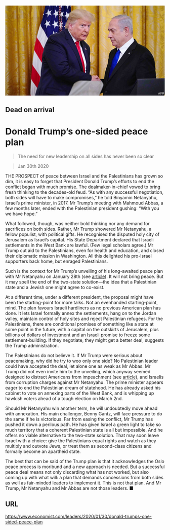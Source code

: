 ![](./images/20200201_LDP001_0.jpg)

## Dead on arrival

# Donald Trump’s one-sided peace plan

> The need for new leadership on all sides has never been so clear

> Jan 30th 2020

THE PROSPECT of peace between Israel and the Palestinians has grown so dim, it is easy to forget that President Donald Trump’s efforts to end the conflict began with much promise. The dealmaker-in-chief vowed to bring fresh thinking to the decades-old feud. “As with any successful negotiation, both sides will have to make compromises,” he told Binyamin Netanyahu, Israel’s prime minister, in 2017. Mr Trump’s meeting with Mahmoud Abbas, a few months later, ended with the Palestinian president gushing: “With you we have hope.”

What followed, though, was neither bold thinking nor any demand for sacrifices on both sides. Rather, Mr Trump showered Mr Netanyahu, a fellow populist, with political gifts. He recognised the disputed holy city of Jerusalem as Israel’s capital. His State Department declared that Israeli settlements in the West Bank are lawful. (Few legal scholars agree.) Mr Trump cut aid to the Palestinians, even for health and education, and closed their diplomatic mission in Washington. All this delighted his pro-Israel supporters back home, but enraged Palestinians.

Such is the context for Mr Trump’s unveiling of his long-awaited peace plan with Mr Netanyahu on January 28th (see [article](https://www.economist.com//middle-east-and-africa/2020/01/30/donald-trump-gives-israel-the-green-light-to-annex-occupied-lands)). It will not bring peace. But it may spell the end of the two-state solution—the idea that a Palestinian state and a Jewish one might agree to co-exist.

At a different time, under a different president, the proposal might have been the starting-point for more talks. Not an evenhanded starting-point, mind. The plan favours Israeli hardliners as no previous American plan has done. It lets Israel formally annex the settlements, hang on to the Jordan valley, maintain control of holy sites and reject Palestinian refugees. For the Palestinians, there are conditional promises of something like a state at some point in the future, with a capital on the outskirts of Jerusalem, plus billions of dollars of investment and an Israeli promise to freeze some settlement-building. If they negotiate, they might get a better deal, suggests the Trump administration.

The Palestinians do not believe it. If Mr Trump were serious about peacemaking, why did he try to woo only one side? No Palestinian leader could have accepted the deal, let alone one as weak as Mr Abbas. Mr Trump did not even invite him to the unveiling, which anyway seemed designed to distract Americans from impeachment (see [article](https://www.economist.com//united-states/2020/01/30/voting-with-their-eyeballs)), and Israelis from corruption charges against Mr Netanyahu. The prime minister appears eager to end the Palestinian dream of statehood. He has already asked his cabinet to vote on annexing parts of the West Bank, and is whipping up hawkish voters ahead of a tough election on March 2nd.

Should Mr Netanyahu win another term, he will undoubtedly move ahead with annexation. His main challenger, Benny Gantz, will face pressure to do the same if he is victorious. Far from easing the conflict, Mr Trump has pushed it down a perilous path. He has given Israel a green light to take so much territory that a coherent Palestinian state is all but impossible. And he offers no viable alternative to the two-state solution. That may soon leave Israel with a choice: give the Palestinians equal rights and watch as they multiply and outvote Jews, or treat them as second-class citizens and formally become an apartheid state.

The best that can be said of the Trump plan is that it acknowledges the Oslo peace process is moribund and a new approach is needed. But a successful peace deal means not only discarding what has not worked, but also coming up with what will: a plan that demands concessions from both sides as well as fair-minded leaders to implement it. This is not that plan. And Mr Trump, Mr Netanyahu and Mr Abbas are not those leaders. ■

## URL

https://www.economist.com/leaders/2020/01/30/donald-trumps-one-sided-peace-plan
